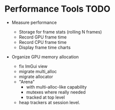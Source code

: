 # Performance Tools TODO

- Measure performance
  - Storage for frame stats (rolling N frames)
  - Record GPU frame time
  - Record CPU frame time
  - Display frame time charts

- Organize GPU memory allocation
  - fix ImGui view
  - migrate multi_alloc
  - migrate allocator
  - "Arena"
    - with multi-alloc-like capability
    - mutexes where really needed
    - tracked at top level
  - heap trackers at session level.

